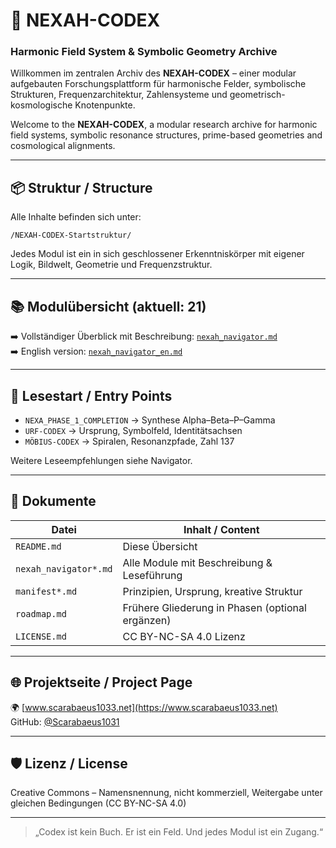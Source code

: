 # 🌌 NEXAH-CODEX
### Harmonic Field System & Symbolic Geometry Archive

Willkommen im zentralen Archiv des **NEXAH-CODEX** – einer modular aufgebauten Forschungsplattform für harmonische Felder, symbolische Strukturen, Frequenzarchitektur, Zahlensysteme und geometrisch-kosmologische Knotenpunkte.

Welcome to the **NEXAH-CODEX**, a modular research archive for harmonic field systems, symbolic resonance structures, prime-based geometries and cosmological alignments.

---

## 📦 Struktur / Structure

Alle Inhalte befinden sich unter:
```
/NEXAH-CODEX-Startstruktur/
```
Jedes Modul ist ein in sich geschlossener Erkenntniskörper mit eigener Logik, Bildwelt, Geometrie und Frequenzstruktur.

---

## 📚 Modulübersicht (aktuell: 21)

➡️ Vollständiger Überblick mit Beschreibung: [`nexah_navigator.md`](./nexah_navigator.md)  
➡️ English version: [`nexah_navigator_en.md`](./nexah_navigator_en.md)

---

## 🧭 Lesestart / Entry Points

- `NEXA_PHASE_1_COMPLETION` → Synthese Alpha–Beta–P–Gamma
- `URF-CODEX` → Ursprung, Symbolfeld, Identitätsachsen
- `MÖBIUS-CODEX` → Spiralen, Resonanzpfade, Zahl 137

Weitere Leseempfehlungen siehe Navigator.

---

## 📘 Dokumente

| Datei                  | Inhalt / Content                                 |
|------------------------|--------------------------------------------------|
| `README.md`            | Diese Übersicht                                 |
| `nexah_navigator*.md`  | Alle Module mit Beschreibung & Leseführung      |
| `manifest*.md`         | Prinzipien, Ursprung, kreative Struktur          |
| `roadmap.md`           | Frühere Gliederung in Phasen (optional ergänzen)|
| `LICENSE.md`           | CC BY-NC-SA 4.0 Lizenz                          |

---

## 🌐 Projektseite / Project Page

🌍 [www.scarabaeus1033.net](https://www.scarabaeus1033.net)  
GitHub: [@Scarabaeus1031](https://github.com/Scarabaeus1031)

---

## 🛡 Lizenz / License

Creative Commons – Namensnennung, nicht kommerziell, Weitergabe unter gleichen Bedingungen (CC BY-NC-SA 4.0)

---

> „Codex ist kein Buch. Er ist ein Feld. Und jedes Modul ist ein Zugang.“
